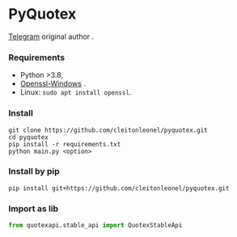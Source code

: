 # PyQuotex

 [Telegram](https://t.me/cleitonLC) original author .

### Requirements
- Python >3.8,
- [Openssl-Windows](https://slproweb.com/products/Win32OpenSSL.html) .
- Linux: ```sudo apt install openssl```.

### Install
```shell
git clone https://github.com/cleitonleonel/pyquotex.git
cd pyquotex
pip install -r requirements.txt
python main.py <option>
```

### Install by pip
```shell
pip install git+https://github.com/cleitonleonel/pyquotex.git
```

### Import as lib

```python
from quotexapi.stable_api import QuotexStableApi
```
